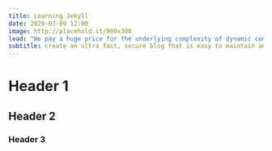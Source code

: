 ```yaml
---
title: Learning Jekyll
date: 2020-03-09 12:00
image: http://placehold.it/900x300
lead: "We pay a huge price for the underlying complexity of dynamic code running on a server for every request - a price we could avoid paying entirely when this kind of complexity is not needed."
subtitle: create an ultra fast, secure blog that is easy to maintain and easy to scale
---
```


# Header 1

## Header 2

### Header 3